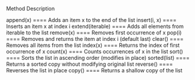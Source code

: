 Method	            Description

append(x)	      ====     Adds an item x to the end of the list
insert(i, x)	  ====     Inserts an item x at index i
extend(iterable)  ====     Adds all elements from iterable to the list
remove(x)	      ====     Removes first occurrence of x
pop(i)	          ====     Removes and returns the item at index i (default last)
clear()	          ====     Removes all items from the list
index(x)	      ====     Returns the index of first occurrence of x
count(x)	      ====     Counts occurrences of x in the list
sort()	          ====     Sorts the list in ascending order (modifies in place)
sorted(list)	  ====     Returns a sorted copy without modifying original list
reverse()	      ====     Reverses the list in place
copy()	          ====     Returns a shallow copy of the list